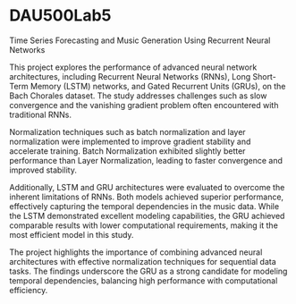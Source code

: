 # DAU500Lab5
Time Series Forecasting and Music Generation Using Recurrent Neural Networks

This project explores the performance of advanced neural network architectures, including Recurrent Neural Networks (RNNs), Long Short-Term Memory (LSTM) networks, and Gated Recurrent Units (GRUs), on the Bach Chorales dataset. The study addresses challenges such as slow convergence and the vanishing gradient problem often encountered with traditional RNNs.

Normalization techniques such as batch normalization and layer normalization were implemented to improve gradient stability and accelerate training. Batch Normalization exhibited slightly better performance than Layer Normalization, leading to faster convergence and improved stability.

Additionally, LSTM and GRU architectures were evaluated to overcome the inherent limitations of RNNs. Both models achieved superior performance, effectively capturing the temporal dependencies in the music data. While the LSTM demonstrated excellent modeling capabilities, the GRU achieved comparable results with lower computational requirements, making it the most efficient model in this study.

The project highlights the importance of combining advanced neural architectures with effective normalization techniques for sequential data tasks. The findings underscore the GRU as a strong candidate for modeling temporal dependencies, balancing high performance with computational efficiency.
